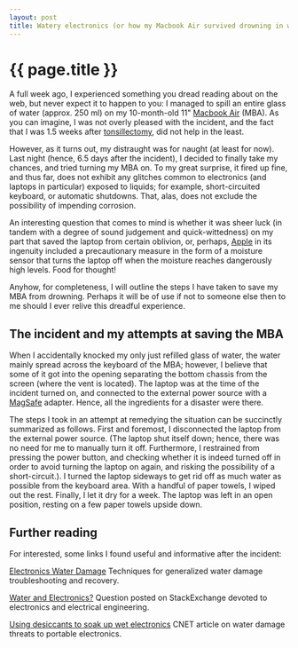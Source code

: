 ```yaml
---
layout: post
title: Watery electronics (or how my Macbook Air survived drowning in water)
---
```


# {{ page.title }}

A full week ago, I experienced something you dread reading about on the web, but never expect it to happen to you: I managed to spill an entire glass of water (approx. 250 ml) on my 10-month-old 11" [Macbook Air](http://www.apple.com/macbookair/) (MBA). As you can imagine, I was not overly pleased with the incident, and the fact that I was 1.5 weeks after [tonsillectomy](http://en.wikipedia.org/wiki/Tonsillectomy), did not help in the least.

However, as it turns out, my distraught was for naught (at least for now). Last night (hence, 6.5 days after the incident), I decided to finally take my chances, and tried turning my MBA on. To my great surprise, it fired up fine, and thus far, does not exhibit any glitches common to electronics (and laptops in particular) exposed to liquids; for example, short-circuited keyboard, or automatic shutdowns. That, alas, does not exclude the possibility of impending corrosion.

An interesting question that comes to mind is whether it was sheer luck (in tandem with a degree of sound judgement and quick-wittedness) on my part that saved the laptop from certain oblivion, or, perhaps, [Apple](http://www.apple.com/) in its ingenuity included a precautionary measure in the form of a moisture sensor that turns the laptop off when the moisture reaches dangerously high levels. Food for thought!

Anyhow, for completeness, I will outline the steps I have taken to save my MBA from drowning. Perhaps it will be of use if not to someone else then to me should I ever relive this dreadful experience.

## The incident and my attempts at saving the MBA

When I accidentally knocked my only just refilled glass of water, the water mainly spread across the keyboard of the MBA; however, I believe that some of it got into the opening separating the bottom chassis from the screen (where the vent is located). The laptop was at the time of the incident turned on, and connected to the external power source with a [MagSafe](http://en.wikipedia.org/wiki/MagSafe) adapter. Hence, all the ingredients for a disaster were there.

The steps I took in an attempt at remedying the situation can be succinctly summarized as follows. First and foremost, I disconnected the laptop from the external power source. (The laptop shut itself down; hence, there was no need for me to manually turn it off. Furthermore, I restrained from pressing the power button, and checking whether it is indeed turned off in order to avoid turning the laptop on again, and risking the possibility of a short-circuit.). I turned the laptop sideways to get rid off as much water as possible from the keyboard area. With a handful of paper towels, I wiped out the rest. Finally, I let it dry for a week. The laptop was left in an open position, resting on a few paper towels upside down.

## Further reading

For interested, some links I found useful and informative after the incident:

[Electronics Water Damage](http://www.ifixit.com/Wiki/Electronics_Water_Damage) Techniques for generalized water damage troubleshooting and recovery.

[Water and Electronics?](http://electronics.stackexchange.com/questions/14196/water-and-electronics) Question posted on StackExchange devoted to electronics and electrical engineering.

[Using desiccants to soak up wet electronics](http://reviews.cnet.com/8301-13727_7-57330736-263/using-desiccants-to-soak-up-wet-electronics/) CNET article on water damage threats to portable electronics.